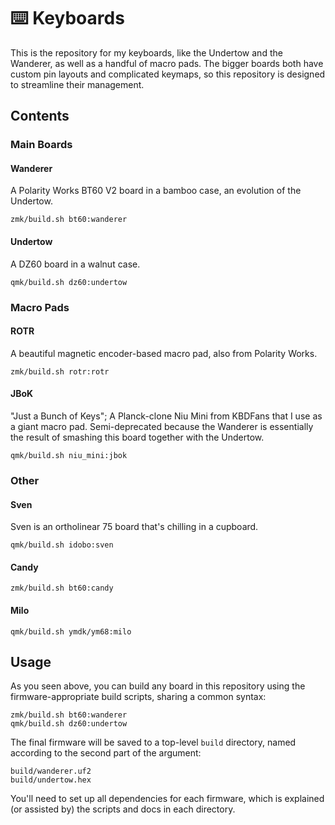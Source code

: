 # ⌨️ Keyboards

This is the repository for my keyboards, like the Undertow and the Wanderer, as well as a handful of macro pads.  The bigger boards both have custom pin layouts and complicated keymaps, so this repository is designed to streamline their management.

## Contents

### Main Boards

#### Wanderer

A Polarity Works BT60 V2 board in a bamboo case, an evolution of the Undertow.

	zmk/build.sh bt60:wanderer

#### Undertow

A DZ60 board in a walnut case.

	qmk/build.sh dz60:undertow

### Macro Pads

#### ROTR

A beautiful magnetic encoder-based macro pad, also from Polarity Works.

	zmk/build.sh rotr:rotr

#### JBoK

"Just a Bunch of Keys"; A Planck-clone Niu Mini from KBDFans that I use as a giant macro pad.  Semi-deprecated because the Wanderer is essentially the result of smashing this board together with the Undertow.

	qmk/build.sh niu_mini:jbok

### Other

#### Sven

Sven is an ortholinear 75 board that's chilling in a cupboard.

	qmk/build.sh idobo:sven

#### Candy

	zmk/build.sh bt60:candy

#### Milo

	qmk/build.sh ymdk/ym68:milo


## Usage

As you seen above, you can build any board in this repository using the firmware-appropriate build scripts, sharing a common syntax:

	zmk/build.sh bt60:wanderer
	qmk/build.sh dz60:undertow

The final firmware will be saved to a top-level `build` directory, named according to the second part of the argument:

	build/wanderer.uf2
	build/undertow.hex

You'll need to set up all dependencies for each firmware, which is explained (or assisted by) the scripts and docs in each directory.